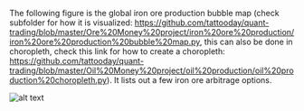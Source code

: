 The following figure is the global iron ore production bubble map (check subfolder for how it is visualized: https://github.com/tattooday/quant-trading/blob/master/Ore%20Money%20project/iron%20ore%20production/iron%20ore%20production%20bubble%20map.py, this can also be done in choropleth, check this link for how to create a choropleth: https://github.com/tattooday/quant-trading/blob/master/Oil%20Money%20project/oil%20production/oil%20production%20choropleth.py). It lists out a few iron ore arbitrage options.

![alt text](https://github.com/tattooday/quant-trading/blob/master/Ore%20Money%20project/preview/iron%20ore%20production%20bubble%20map.png)
